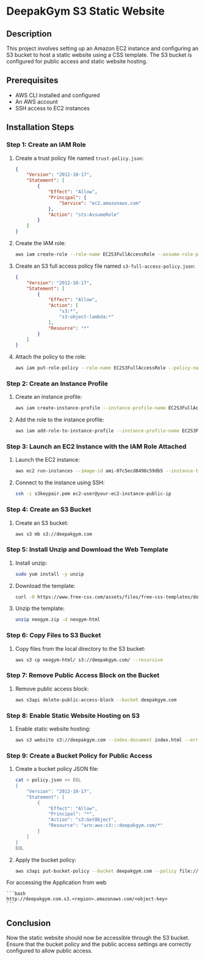 # DeepakGym S3 Static Website

## Description
This project involves setting up an Amazon EC2 instance and configuring an S3 bucket to host a static website using a CSS template. The S3 bucket is configured for public access and static website hosting.

## Prerequisites
- AWS CLI installed and configured
- An AWS account
- SSH access to EC2 instances

## Installation Steps

### Step 1: Create an IAM Role
1. Create a trust policy file named `trust-policy.json`:
    ```json
    {
        "Version": "2012-10-17",
        "Statement": [
            {
                "Effect": "Allow",
                "Principal": {
                    "Service": "ec2.amazonaws.com"
                },
                "Action": "sts:AssumeRole"
            }
        ]
    }
    ```

2. Create the IAM role:
    ```bash
    aws iam create-role --role-name EC2S3FullAccessRole --assume-role-policy-document file://trust-policy.json
    ```

3. Create an S3 full access policy file named `s3-full-access-policy.json`:
    ```json
    {
        "Version": "2012-10-17",
        "Statement": [
            {
                "Effect": "Allow",
                "Action": [
                    "s3:*",
                    "s3-object-lambda:*"
                ],
                "Resource": "*"
            }
        ]
    }
    ```

4. Attach the policy to the role:
    ```bash
    aws iam put-role-policy --role-name EC2S3FullAccessRole --policy-name S3FullAccessPolicy --policy-document file://s3-full-access-policy.json
    ```

### Step 2: Create an Instance Profile
1. Create an instance profile:
    ```bash
    aws iam create-instance-profile --instance-profile-name EC2S3FullAccessProfile
    ```

2. Add the role to the instance profile:
    ```bash
    aws iam add-role-to-instance-profile --instance-profile-name EC2S3FullAccessProfile --role-name EC2S3FullAccessRole
    ```

### Step 3: Launch an EC2 Instance with the IAM Role Attached
1. Launch the EC2 instance:
    ```bash
    aws ec2 run-instances --image-id ami-07c5ecd8498c59db5 --instance-type t2.micro --key-name s3keypair --iam-instance-profile Name=EC2S3FullAccessProfile
    ```

2. Connect to the instance using SSH:
    ```bash
    ssh -i s3keypair.pem ec2-user@your-ec2-instance-public-ip
    ```

### Step 4: Create an S3 Bucket
1. Create an S3 bucket:
    ```bash
    aws s3 mb s3://deepakgym.com
    ```

### Step 5: Install Unzip and Download the Web Template
1. Install unzip:
    ```bash
    sudo yum install -y unzip
    ```

2. Download the template:
    ```bash
    curl -O https://www.free-css.com/assets/files/free-css-templates/download/page296/neogym.zip
    ```

3. Unzip the template:
    ```bash
    unzip neogym.zip -d neogym-html
    ```

### Step 6: Copy Files to S3 Bucket
1. Copy files from the local directory to the S3 bucket:
    ```bash
    aws s3 cp neogym-html/ s3://deepakgym.com/ --recursive
    ```

### Step 7: Remove Public Access Block on the Bucket
1. Remove public access block:
    ```bash
    aws s3api delete-public-access-block --bucket deepakgym.com
    ```

### Step 8: Enable Static Website Hosting on S3
1. Enable static website hosting:
    ```bash
    aws s3 website s3://deepakgym.com --index-document index.html --error-document error.html
    ```

### Step 9: Create a Bucket Policy for Public Access
1. Create a bucket policy JSON file:
    ```bash
    cat > policy.json << EOL
    {
        "Version": "2012-10-17",
        "Statement": [
            {
                "Effect": "Allow",
                "Principal": "*",
                "Action": "s3:GetObject",
                "Resource": "arn:aws:s3:::deepakgym.com/*"
            }
        ]
    }
    EOL
    ```

2. Apply the bucket policy:
    ```bash
    aws s3api put-bucket-policy --bucket deepakgym.com --policy file://policy.json
    ```

For accessing the Application from web 
    
    ```bash
    http://deepakgym.com.s3.<region>.amazonaws.com/<object-key>
    ```
    
## Conclusion
Now the static website should now be accessible through the S3 bucket. Ensure that the bucket policy and the public access settings are correctly configured to allow public access.

